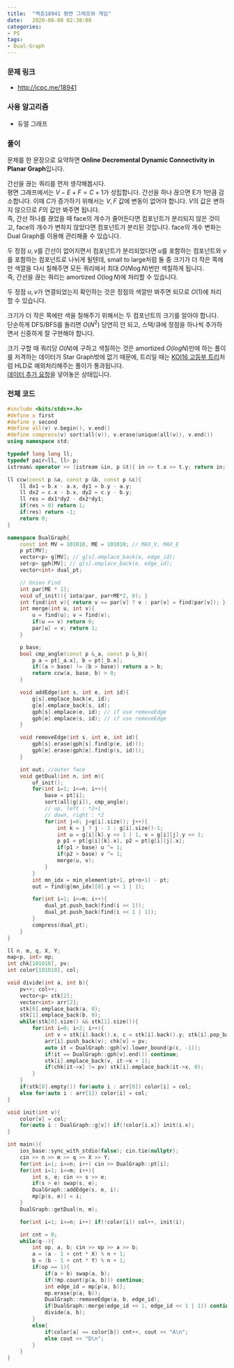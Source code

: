 ```yaml
---
title:  "백준18941 평면 그래프와 게임"
date:   2020-08-08 02:38:00
categories:
- PS
tags:
- Dual-Graph
---
```


### 문제 링크
* http://icpc.me/18941

### 사용 알고리즘
* 듀얼 그래프

### 풀이
문제를 한 문장으로 요약하면 **Online Decremental Dynamic Connectivity in Planar Graph**입니다.

간선을 끊는 쿼리를 먼저 생각해봅시다.<br>
평면 그래프에서는 $V-E+F = C+1$가 성립합니다. 간선을 하나 끊으면 E가 1만큼 감소합니다. 이때 $C$가 증가하기 위해서는 $V, F$ 값에 변동이 없어야 합니다. $V$의 값은 변하지 않으므로 $F$의 값만 봐주면 됩니다.<br>
즉, 간선 하나를 끊었을 때 face의 개수가 줄어든다면 컴포넌트가 분리되지 않은 것이고, face의 개수가 변하지 않았다면 컴포넌트가 분리된 것입니다. face의 개수 변화는 Dual Graph를 이용해 관리해줄 수 있습니다.

두 정점 $u, v$를 간선이 없어지면서 컴포넌트가 분리되었다면 $u$를 포함하는 컴포넌트와 $v$를 포함하는 컴포넌트로 나뉘게 될텐데, small to large처럼 둘 중 크기가 더 작은 쪽에만 색깔을 다시 칠해주면 모든 쿼리에서 최대 $O(N \log N)$번만 색칠하게 됩니다.<br>
즉, 간선을 끊는 쿼리는 amortized $O(\log N)$에 처리할 수 있습니다.

두 정점 $u, v$가 연결되었는지 확인하는 것은 정점의 색깔만 봐주면 되므로 $O(1)$에 처리할 수 있습니다.

크기가 더 작은 쪽에만 색을 칠해주기 위해서는 두 컴포넌트의 크기를 알아야 합니다.<br>
단순하게 DFS/BFS를 돌리면 $O(N^2)$ 당연히 안 되고, 스택/큐에 정점을 하나씩 추가하면서 신중하게 잘 구현해야 합니다.

크기 구할 때 쿼리당 $O(N)$에 구하고 색칠하는 것은 amortized $O(log N)$만에 하는 풀이를 저격하는 데이터가 Star Graph밖에 없기 때문에, 트리일 때는 [KOI16 고등부 트리](http://icpc.me/13309)처럼 HLD로 예외처리해주는 풀이가 통과됩니다.<br>
[데이터 추가 요청](https://www.acmicpc.net/board/view/54720)을 넣어놓은 상태입니다.

### 전체 코드
```cpp
#include <bits/stdc++.h>
#define x first
#define y second
#define all(v) v.begin(), v.end()
#define compress(v) sort(all(v)), v.erase(unique(all(v)), v.end())
using namespace std;

typedef long long ll;
typedef pair<ll, ll> p;
istream& operator >> (istream &in, p &t){ in >> t.x >> t.y; return in; }

ll ccw(const p &a, const p &b, const p &c){
    ll dx1 = b.x - a.x, dy1 = b.y - a.y;
    ll dx2 = c.x - b.x, dy2 = c.y - b.y;
    ll res = dx1*dy2 - dx2*dy1;
    if(res > 0) return 1;
    if(res) return -1;
    return 0;
}

namespace DualGraph{
    const int MV = 101010, ME = 101010; // MAX_V, MAX_E
    p pt[MV];
    vector<p> g[MV]; // g[s].emplace_back(e, edge_id);
    set<p> gph[MV]; // g[s].emplace_back(e, edge_id);
    vector<int> dual_pt;

    // Union Find
    int par[ME * 1];
    void uf_init(){ iota(par, par+ME*2, 0); }
    int find(int v){ return v == par[v] ? v : par[v] = find(par[v]); }
    int merge(int u, int v){
        u = find(u); v = find(v);
        if(u == v) return 0;
        par[u] = v; return 1;
    }

    p base;
    bool cmp_angle(const p &_a, const p &_b){
        p a = pt[_a.x], b = pt[_b.x];
        if((a > base) != (b > base)) return a > b;
        return ccw(a, base, b) > 0;
    }

    void addEdge(int s, int e, int id){
        g[s].emplace_back(e, id);
        g[e].emplace_back(s, id);
        gph[s].emplace(e, id); // if use removeEdge
        gph[e].emplace(s, id); // if use removeEdge
    }

    void removeEdge(int s, int e, int id){
        gph[s].erase(gph[s].find(p(e, id)));
        gph[e].erase(gph[e].find(p(s, id)));
    }

    int out; //outer face
    void getDual(int n, int m){
        uf_init();
        for(int i=1; i<=n; i++){
            base = pt[i];
            sort(all(g[i]), cmp_angle);
            // up, left : *2+1
            // down, right : *2
            for(int j=0; j<g[i].size(); j++){
                int k = j ? j - 1 : g[i].size()-1;
                int u = g[i][k].y << 1 | 1, v = g[i][j].y << 1;
                p p1 = pt[g[i][k].x], p2 = pt[g[i][j].x];
                if(p1 > base) u ^= 1;
                if(p2 > base) v ^= 1;
                merge(u, v);
            }
        }
        int mn_idx = min_element(pt+1, pt+n+1) - pt;
        out = find(g[mn_idx][0].y << 1 | 1);

        for(int i=1; i<=m; i++){
            dual_pt.push_back(find(i << 1));
            dual_pt.push_back(find(i << 1 | 1));
        }
        compress(dual_pt);
    }
}

ll n, m, q, X, Y;
map<p, int> mp;
int chk[101010], pv;
int color[101010], col;

void divide(int a, int b){
    pv++; col++;
    vector<p> stk[2];
    vector<int> arr[2];
    stk[0].emplace_back(a, 0);
    stk[1].emplace_back(b, 0);
    while(stk[0].size() && stk[1].size()){
        for(int i=0; i<2; i++){
            int v = stk[i].back().x, c = stk[i].back().y; stk[i].pop_back();
            arr[i].push_back(v); chk[v] = pv;
            auto it = DualGraph::gph[v].lower_bound(p(c, -1));
            if(it == DualGraph::gph[v].end()) continue;
            stk[i].emplace_back(v, it->x + 1);
            if(chk[it->x] != pv) stk[i].emplace_back(it->x, 0);
        }
    }
    if(stk[0].empty()) for(auto i : arr[0]) color[i] = col;
    else for(auto i : arr[1]) color[i] = col;
}

void init(int v){
    color[v] = col;
    for(auto i : DualGraph::g[v]) if(!color[i.x]) init(i.x);
}

int main(){
    ios_base::sync_with_stdio(false); cin.tie(nullptr);
    cin >> n >> m >> q >> X >> Y;
    for(int i=1; i<=n; i++) cin >> DualGraph::pt[i];
    for(int i=1; i<=m; i++){
        int s, e; cin >> s >> e;
        if(s > e) swap(s, e);
        DualGraph::addEdge(s, e, i);
        mp[p(s, e)] = i;
    }
    DualGraph::getDual(n, m);

    for(int i=1; i<=n; i++) if(!color[i]) col++, init(i);

    int cnt = 0;
    while(q--){
        int op, a, b; cin >> op >> a >> b;
        a = (a - 1 + cnt * X) % n + 1;
        b = (b - 1 + cnt * Y) % n + 1;
        if(op == 1){
            if(a > b) swap(a, b);
            if(!mp.count(p(a, b))) continue;
            int edge_id = mp[p(a, b)];
            mp.erase(p(a, b));
            DualGraph::removeEdge(a, b, edge_id);
            if(DualGraph::merge(edge_id << 1, edge_id << 1 | 1)) continue;
            divide(a, b);
        }
        else{
            if(color[a] == color[b]) cnt++, cout << "A\n";
            else cout << "D\n";
        }
    }
}
```
